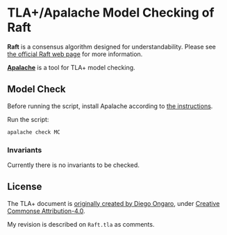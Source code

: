 # TLA+/Apalache Model Checking of Raft

**Raft** is a consensus algorithm designed for understandability.
Please see [the official Raft web page](https://raft.github.io/) for more information.

[**Apalache**](https://apalache.informal.systems/) is a tool for TLA+ model checking.

## Model Check

Before running the script, install Apalache according to [the instructions](https://apalache.informal.systems/docs/apalache/installation/index.html).

Run the script:

```sh
apalache check MC
```

### Invariants

Currently there is no invariants to be checked.

## License

The TLA+ document is [originally created by Diego Ongaro](https://github.com/ongardie/raft.tla),
under [Creative Commonse Attribution-4.0](https://creativecommons.org/licenses/by/4.0).

My revision is described on `Raft.tla` as comments.
